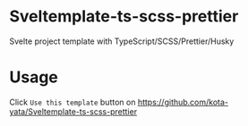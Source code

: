 # Sveltemplate-ts-scss-prettier
Svelte project template with TypeScript/SCSS/Prettier/Husky

# Usage
Click ```Use this template``` button on https://github.com/kota-yata/Sveltemplate-ts-scss-prettier
